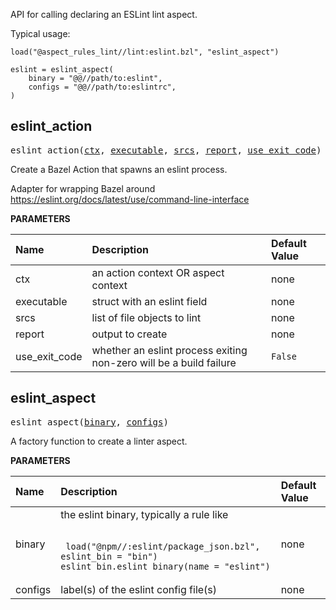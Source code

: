 <!-- Generated with Stardoc: http://skydoc.bazel.build -->

API for calling declaring an ESLint lint aspect.

Typical usage:

```
load("@aspect_rules_lint//lint:eslint.bzl", "eslint_aspect")

eslint = eslint_aspect(
    binary = "@@//path/to:eslint",
    configs = "@@//path/to:eslintrc",
)
```


<a id="eslint_action"></a>

## eslint_action

<pre>
eslint_action(<a href="#eslint_action-ctx">ctx</a>, <a href="#eslint_action-executable">executable</a>, <a href="#eslint_action-srcs">srcs</a>, <a href="#eslint_action-report">report</a>, <a href="#eslint_action-use_exit_code">use_exit_code</a>)
</pre>

Create a Bazel Action that spawns an eslint process.

Adapter for wrapping Bazel around
https://eslint.org/docs/latest/use/command-line-interface


**PARAMETERS**


| Name  | Description | Default Value |
| :------------- | :------------- | :------------- |
| <a id="eslint_action-ctx"></a>ctx |  an action context OR aspect context   |  none |
| <a id="eslint_action-executable"></a>executable |  struct with an eslint field   |  none |
| <a id="eslint_action-srcs"></a>srcs |  list of file objects to lint   |  none |
| <a id="eslint_action-report"></a>report |  output to create   |  none |
| <a id="eslint_action-use_exit_code"></a>use_exit_code |  whether an eslint process exiting non-zero will be a build failure   |  <code>False</code> |


<a id="eslint_aspect"></a>

## eslint_aspect

<pre>
eslint_aspect(<a href="#eslint_aspect-binary">binary</a>, <a href="#eslint_aspect-configs">configs</a>)
</pre>

A factory function to create a linter aspect.

**PARAMETERS**


| Name  | Description | Default Value |
| :------------- | :------------- | :------------- |
| <a id="eslint_aspect-binary"></a>binary |  the eslint binary, typically a rule like<br><br><pre><code> load("@npm//:eslint/package_json.bzl", eslint_bin = "bin") eslint_bin.eslint_binary(name = "eslint") </code></pre>   |  none |
| <a id="eslint_aspect-configs"></a>configs |  label(s) of the eslint config file(s)   |  none |



